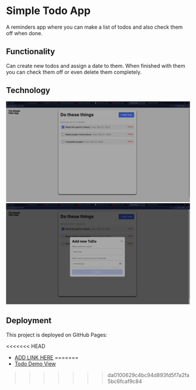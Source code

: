 # Simple Todo App

A reminders app where you can make a list of todos and also check them off when done.

## Functionality

Can create new todos and assign a date to them. When finished with them you can check them off or even delete them completely.

## Technology

![Interface of todo App](<Simple ToDo App - Google Chrome 2_21_2025 7_49_25 PM.png>)
![Add Todo Screen](<Simple ToDo App - Google Chrome 2_21_2025 7_51_45 PM.png>)

## Deployment

This project is deployed on GitHub Pages:

<<<<<<< HEAD
- [ADD LINK HERE](https://github.com/demarcogray81/se_project_todo-app)
=======
- [Todo Demo View](https://demarcogray81.github.io/se_project_todo-app/)
>>>>>>> da0100629c4bc94d893fd5f7a2fa5bc6fcaf9c84
